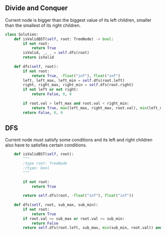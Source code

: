 ## Divide and Conquer
Current node is bigger than the biggest value of its  left children, smaller than the smallest of its right children.
```Python
class Solution:
    def isValidBST(self, root: TreeNode) -> bool:
        if not root:
            return True
        isValid, _, _ = self.dfs(root)
        return isValid
        
    def dfs(self, root):
        if not root:
            return True, -float("inf"), float("inf")
        left, left_max, left_min = self.dfs(root.left)
        right, right_max, right_min = self.dfs(root.right)
        if not left or not right:
            return False, 0, 0
        
        if root.val > left_max and root.val < right_min:
            return True, max(left_max, right_max, root.val), min(left_min, right_min, root.val)
        return False, 0, 0

```
## DFS
Current node must satisfy some conditions and its left and right children also have to satisfies certain conditions.
```Python
    def isValidBST(self, root):
        """
        :type root: TreeNode
        :rtype: bool
        """
        
        if not root:
            return True
        
        return self.dfs(root, -float("inf"), float("inf"))
        
    def dfs(self, root, sub_max, sub_min):
        if not root:
            return True
        if root.val <= sub_max or root.val >= sub_min:
            return False
        return self.dfs(root.left, sub_max, min(sub_min, root.val)) and self.dfs(root.right, max(sub_max, root.val), sub_min)

```
